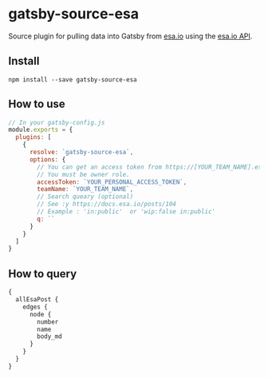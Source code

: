 # gatsby-source-esa

Source plugin for pulling data into Gatsby from [esa.io](https://esa.io) using the [esa.io API](https://docs.esa.io/posts/102).

## Install

`npm install --save gatsby-source-esa`

## How to use

```js
// In your gatsby-config.js
module.exports = {
  plugins: [
    {
      resolve: `gatsby-source-esa`,
      options: {
        // You can get an access token from https://[YOUR_TEAM_NAME].esa.io/user/applications.
        // You must be owner role.
        accessToken: `YOUR_PERSONAL_ACCESS_TOKEN`,
        teamName: `YOUR_TEAM_NAME`,
        // Search queary (optional)
        // See :y https://docs.esa.io/posts/104
        // Example : 'in:public'  or 'wip:false in:public'
        q: ``
      }
    }
  ]
}
```

## How to query

```graphql
{
  allEsaPost {
    edges {
      node {
        number
        name
        body_md
      }
    }
  }
}
```
